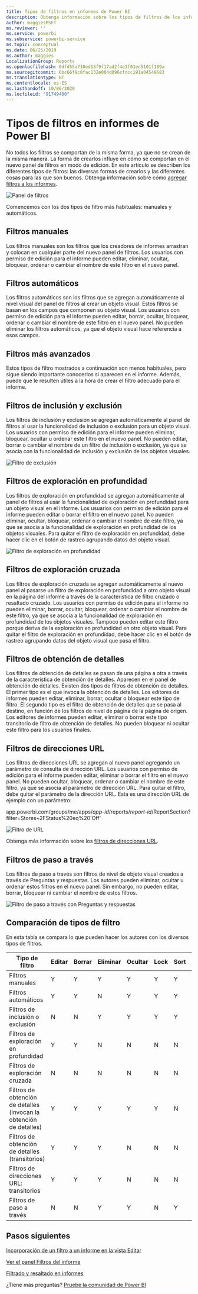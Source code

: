 ```yaml
---
title: Tipos de filtros en informes de Power BI
description: Obtenga información sobre los tipos de filtros de los informes en Power BI, incluido el filtro de página, de visualización o de informe.
author: maggiesMSFT
ms.reviewer: ''
ms.service: powerbi
ms.subservice: powerbi-service
ms.topic: conceptual
ms.date: 06/25/2019
ms.author: maggies
LocalizationGroup: Reports
ms.openlocfilehash: 0dfd55a710ed13f9f17ad2f4e1f01ed5101f189a
ms.sourcegitcommit: 6bc66f9c0fac132e004d096cfdcc191a04549683
ms.translationtype: HT
ms.contentlocale: es-ES
ms.lasthandoff: 10/06/2020
ms.locfileid: "91749400"
---
```

# <a name="types-of-filters-in-power-bi-reports"></a>Tipos de filtros en informes de Power BI

No todos los filtros se comportan de la misma forma, ya que no se crean de la misma manera. La forma de crearlos influye en cómo se comportan en el nuevo panel de filtros en modo de edición. En este artículo se describen los diferentes tipos de filtros: las diversas formas de crearlos y las diferentes cosas para las que son buenos. Obtenga información sobre cómo [agregar filtros a los informes](power-bi-report-add-filter.md). 

![Panel de filtros](media/power-bi-report-filter-types/power-bi-filter-pane.png)

Comencemos con los dos tipos de filtro más habituales: manuales y automáticos.

## <a name="manual-filters"></a>Filtros manuales 

Los filtros manuales son los filtros que los creadores de informes arrastran y colocan en cualquier parte del nuevo panel de filtros. Los usuarios con permiso de edición para el informe pueden editar, eliminar, ocultar, bloquear, ordenar o cambiar el nombre de este filtro en el nuevo panel.

## <a name="automatic-filters"></a>Filtros automáticos 

Los filtros automáticos son los filtros que se agregan automáticamente al nivel visual del panel de filtros al crear un objeto visual. Estos filtros se basan en los campos que componen su objeto visual. Los usuarios con permiso de edición para el informe pueden editar, borrar, ocultar, bloquear, ordenar o cambiar el nombre de este filtro en el nuevo panel. No pueden eliminar los filtros automáticos, ya que el objeto visual hace referencia a esos campos.

## <a name="more-advanced-filters"></a>Filtros más avanzados

Estos tipos de filtro mostrados a continuación son menos habituales, pero sigue siendo importante conocerlos si aparecen en el informe. Además, puede que le resulten útiles a la hora de crear el filtro adecuado para el informe.

## <a name="include-and-exclude-filters"></a>Filtros de inclusión y exclusión

Los filtros de inclusión y exclusión se agregan automáticamente al panel de filtros al usar la funcionalidad de inclusión o exclusión para un objeto visual. Los usuarios con permiso de edición para el informe pueden eliminar, bloquear, ocultar u ordenar este filtro en el nuevo panel. No pueden editar, borrar o cambiar el nombre de un filtro de inclusión o exclusión, ya que se asocia con la funcionalidad de inclusión y exclusión de los objetos visuales.

![Filtro de exclusión](media/power-bi-report-filter-types/power-bi-filters-exclude.png)

## <a name="drill-down-filters"></a>Filtros de exploración en profundidad

Los filtros de exploración en profundidad se agregan automáticamente al panel de filtros al usar la funcionalidad de exploración en profundidad para un objeto visual en el informe. Los usuarios con permiso de edición para el informe pueden editar o borrar el filtro en el nuevo panel. No pueden eliminar, ocultar, bloquear, ordenar o cambiar el nombre de este filtro, ya que se asocia a la funcionalidad de exploración en profundidad de los objetos visuales. Para quitar el filtro de exploración en profundidad, debe hacer clic en el botón de rastreo agrupando datos del objeto visual.

![Filtro de exploración en profundidad](media/power-bi-report-filter-types/power-bi-filters-drill-down.png)

## <a name="cross-drill-filters"></a>Filtros de exploración cruzada

Los filtros de exploración cruzada se agregan automáticamente al nuevo panel al pasarse un filtro de exploración en profundidad a otro objeto visual en la página del informe a través de la característica de filtro cruzado o resaltado cruzado. Los usuarios con permiso de edición para el informe no pueden eliminar, borrar, ocultar, bloquear, ordenar o cambiar el nombre de este filtro, ya que se asocia a la funcionalidad de exploración en profundidad de los objetos visuales. Tampoco pueden editar este filtro porque deriva de la exploración en profundidad en otro objeto visual. Para quitar el filtro de exploración en profundidad, debe hacer clic en el botón de rastreo agrupando datos del objeto visual que pasa el filtro.

## <a name="drillthrough-filters"></a>Filtros de obtención de detalles

Los filtros de obtención de detalles se pasan de una página a otra a través de la característica de obtención de detalles. Aparecen en el panel de obtención de detalles. Existen dos tipos de filtros de obtención de detalles. El primer tipo es el que invoca la obtención de detalles. Los editores de informes pueden editar, eliminar, borrar, ocultar o bloquear este tipo de filtro. El segundo tipo es el filtro de obtención de detalles que se pasa al destino, en función de los filtros de nivel de página de la página de origen. Los editores de informes pueden editar, eliminar o borrar este tipo transitorio de filtro de obtención de detalles. No pueden bloquear ni ocultar este filtro para los usuarios finales.

## <a name="url-filters"></a>Filtros de direcciones URL

Los filtros de direcciones URL se agregan al nuevo panel agregando un parámetro de consulta de dirección URL. Los usuarios con permiso de edición para el informe pueden editar, eliminar o borrar el filtro en el nuevo panel. No pueden ocultar, bloquear, ordenar o cambiar el nombre de este filtro, ya que se asocia al parámetro de dirección URL. Para quitar el filtro, debe quitar el parámetro de la dirección URL. Esta es una dirección URL de ejemplo con un parámetro:

app.powerbi.com/groups/me/apps/*app-id*/reports/*report-id*/ReportSection?filter=Stores~2FStatus%20eq%20'Off'

![Filtro de URL](media/power-bi-report-filter-types/power-bi-filter-url.png)

Obtenga más información sobre los [filtros de direcciones URL](../collaborate-share/service-url-filters.md).

## <a name="pass-through-filters"></a>Filtros de paso a través

Los filtros de paso a través son filtros de nivel de objeto visual creados a través de Preguntas y respuestas. Los autores pueden eliminar, ocultar u ordenar estos filtros en el nuevo panel. Sin embargo, no pueden editar, borrar, bloquear ni cambiar el nombre de estos filtros.

![Filtro de paso a través con Preguntas y respuestas](media/power-bi-report-filter-types/power-bi-filters-qna.png)

## <a name="comparing-filter-types"></a>Comparación de tipos de filtro

En esta tabla se compara lo que pueden hacer los autores con los diversos tipos de filtros.

| Tipo de filtro | Editar | Borrar | Eliminar | Ocultar | Lock | Sort | Cambiar nombre |
|----|----|----|----|----|----|----|----|
| Filtros manuales | Y | Y | Y | Y | Y | Y | Y |
| Filtros automáticos | Y | Y | N | Y | Y | Y | Y |
| Filtros de inclusión o exclusión | N | N | Y | Y | Y | Y | N |
| Filtros de exploración en profundidad | Y | Y | N | N | N | N | N |
| Filtros de exploración cruzada | N | N | N | N | N | N | N |
| Filtros de obtención de detalles (invocan la obtención de detalles) | Y | Y | Y | Y | Y | N | N |
| Filtros de obtención de detalles (transitorios) | Y | Y | Y | N | N | N | N |
| Filtros de direcciones URL: transitorios | Y | Y | Y | N | N | N | N |
| Filtros de paso a través | N | N | Y | Y | N | Y | N |



## <a name="next-steps"></a>Pasos siguientes

[Incorporación de un filtro a un informe en la vista Editar](power-bi-report-add-filter.md)

[Ver el panel Filtros del informe](../consumer/end-user-report-filter.md)

[Filtrado y resaltado en informes](power-bi-reports-filters-and-highlighting.md)

¿Tiene más preguntas? [Pruebe la comunidad de Power BI](https://community.powerbi.com/)
